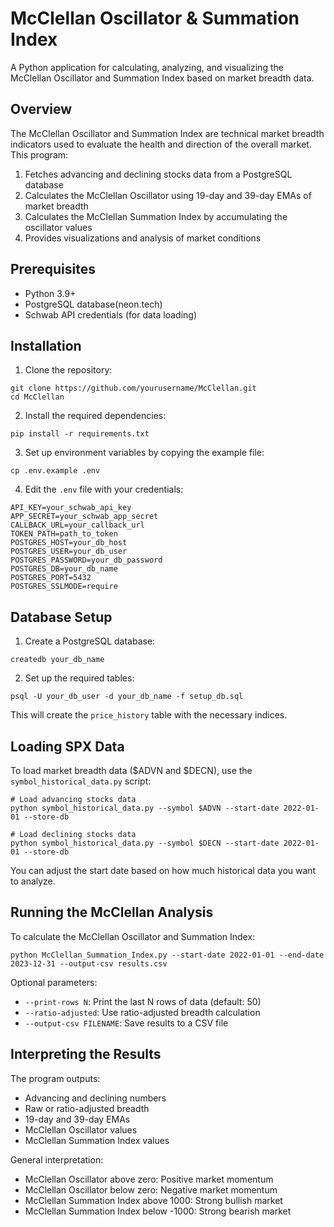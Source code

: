 # McClellan Oscillator & Summation Index

A Python application for calculating, analyzing, and visualizing the McClellan Oscillator and Summation Index based on market breadth data.

## Overview

The McClellan Oscillator and Summation Index are technical market breadth indicators used to evaluate the health and direction of the overall market. This program:

1. Fetches advancing and declining stocks data from a PostgreSQL database
2. Calculates the McClellan Oscillator using 19-day and 39-day EMAs of market breadth 
3. Calculates the McClellan Summation Index by accumulating the oscillator values
4. Provides visualizations and analysis of market conditions

## Prerequisites

- Python 3.9+
- PostgreSQL database(neon.tech)
- Schwab API credentials (for data loading)

## Installation

1. Clone the repository:
```
git clone https://github.com/yourusername/McClellan.git
cd McClellan
```

2. Install the required dependencies:
```
pip install -r requirements.txt
```

3. Set up environment variables by copying the example file:
```
cp .env.example .env
```

4. Edit the `.env` file with your credentials:
```
API_KEY=your_schwab_api_key
APP_SECRET=your_schwab_app_secret
CALLBACK_URL=your_callback_url
TOKEN_PATH=path_to_token
POSTGRES_HOST=your_db_host
POSTGRES_USER=your_db_user
POSTGRES_PASSWORD=your_db_password
POSTGRES_DB=your_db_name
POSTGRES_PORT=5432
POSTGRES_SSLMODE=require
```

## Database Setup

1. Create a PostgreSQL database:
```
createdb your_db_name
```

2. Set up the required tables:
```
psql -U your_db_user -d your_db_name -f setup_db.sql
```

This will create the `price_history` table with the necessary indices.

## Loading SPX Data

To load market breadth data ($ADVN and $DECN), use the `symbol_historical_data.py` script:

```
# Load advancing stocks data
python symbol_historical_data.py --symbol $ADVN --start-date 2022-01-01 --store-db

# Load declining stocks data
python symbol_historical_data.py --symbol $DECN --start-date 2022-01-01 --store-db
```

You can adjust the start date based on how much historical data you want to analyze.

## Running the McClellan Analysis

To calculate the McClellan Oscillator and Summation Index:

```
python McClellan_Summation_Index.py --start-date 2022-01-01 --end-date 2023-12-31 --output-csv results.csv
```

Optional parameters:
- `--print-rows N`: Print the last N rows of data (default: 50)
- `--ratio-adjusted`: Use ratio-adjusted breadth calculation
- `--output-csv FILENAME`: Save results to a CSV file

## Interpreting the Results

The program outputs:
- Advancing and declining numbers
- Raw or ratio-adjusted breadth
- 19-day and 39-day EMAs
- McClellan Oscillator values
- McClellan Summation Index values

General interpretation:
- McClellan Oscillator above zero: Positive market momentum
- McClellan Oscillator below zero: Negative market momentum
- McClellan Summation Index above 1000: Strong bullish market
- McClellan Summation Index below -1000: Strong bearish market

